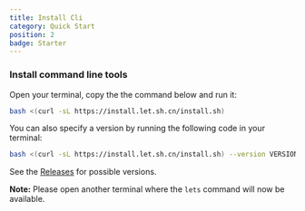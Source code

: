 ```yaml
---
title: Install Cli
category: Quick Start
position: 2
badge: Starter
---
```


### Install command line tools

Open your terminal, copy the the command below and run it:

```bash
bash <(curl -sL https://install.let.sh.cn/install.sh)
```

You can also specify a version by running the following code in your terminal:

```bash
bash <(curl -sL https://install.let.sh.cn/install.sh) --version VERSION
```

See the [Releases](https://github.com/let-sh/cli/releases) for possible versions.

**Note:** Please open another terminal where the `lets` command will now be available.
